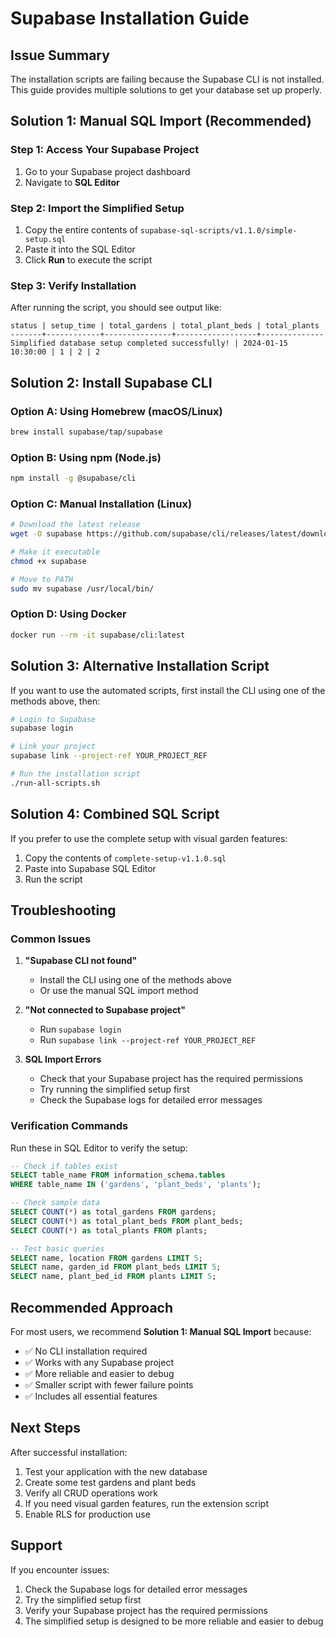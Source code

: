 # Supabase Installation Guide

## Issue Summary

The installation scripts are failing because the Supabase CLI is not installed. This guide provides multiple solutions to get your database set up properly.

## Solution 1: Manual SQL Import (Recommended)

### Step 1: Access Your Supabase Project
1. Go to your Supabase project dashboard
2. Navigate to **SQL Editor**

### Step 2: Import the Simplified Setup
1. Copy the entire contents of `supabase-sql-scripts/v1.1.0/simple-setup.sql`
2. Paste it into the SQL Editor
3. Click **Run** to execute the script

### Step 3: Verify Installation
After running the script, you should see output like:
```
status | setup_time | total_gardens | total_plant_beds | total_plants
-------+------------+---------------+------------------+--------------
Simplified database setup completed successfully! | 2024-01-15 10:30:00 | 1 | 2 | 2
```

## Solution 2: Install Supabase CLI

### Option A: Using Homebrew (macOS/Linux)
```bash
brew install supabase/tap/supabase
```

### Option B: Using npm (Node.js)
```bash
npm install -g @supabase/cli
```

### Option C: Manual Installation (Linux)
```bash
# Download the latest release
wget -O supabase https://github.com/supabase/cli/releases/latest/download/supabase_linux_amd64

# Make it executable
chmod +x supabase

# Move to PATH
sudo mv supabase /usr/local/bin/
```

### Option D: Using Docker
```bash
docker run --rm -it supabase/cli:latest
```

## Solution 3: Alternative Installation Script

If you want to use the automated scripts, first install the CLI using one of the methods above, then:

```bash
# Login to Supabase
supabase login

# Link your project
supabase link --project-ref YOUR_PROJECT_REF

# Run the installation script
./run-all-scripts.sh
```

## Solution 4: Combined SQL Script

If you prefer to use the complete setup with visual garden features:

1. Copy the contents of `complete-setup-v1.1.0.sql`
2. Paste into Supabase SQL Editor
3. Run the script

## Troubleshooting

### Common Issues

1. **"Supabase CLI not found"**
   - Install the CLI using one of the methods above
   - Or use the manual SQL import method

2. **"Not connected to Supabase project"**
   - Run `supabase login`
   - Run `supabase link --project-ref YOUR_PROJECT_REF`

3. **SQL Import Errors**
   - Check that your Supabase project has the required permissions
   - Try running the simplified setup first
   - Check the Supabase logs for detailed error messages

### Verification Commands

Run these in SQL Editor to verify the setup:

```sql
-- Check if tables exist
SELECT table_name FROM information_schema.tables 
WHERE table_name IN ('gardens', 'plant_beds', 'plants');

-- Check sample data
SELECT COUNT(*) as total_gardens FROM gardens;
SELECT COUNT(*) as total_plant_beds FROM plant_beds;
SELECT COUNT(*) as total_plants FROM plants;

-- Test basic queries
SELECT name, location FROM gardens LIMIT 5;
SELECT name, garden_id FROM plant_beds LIMIT 5;
SELECT name, plant_bed_id FROM plants LIMIT 5;
```

## Recommended Approach

For most users, we recommend **Solution 1: Manual SQL Import** because:

- ✅ No CLI installation required
- ✅ Works with any Supabase project
- ✅ More reliable and easier to debug
- ✅ Smaller script with fewer failure points
- ✅ Includes all essential features

## Next Steps

After successful installation:

1. Test your application with the new database
2. Create some test gardens and plant beds
3. Verify all CRUD operations work
4. If you need visual garden features, run the extension script
5. Enable RLS for production use

## Support

If you encounter issues:
1. Check the Supabase logs for detailed error messages
2. Try the simplified setup first
3. Verify your Supabase project has the required permissions
4. The simplified setup is designed to be more reliable and easier to debug